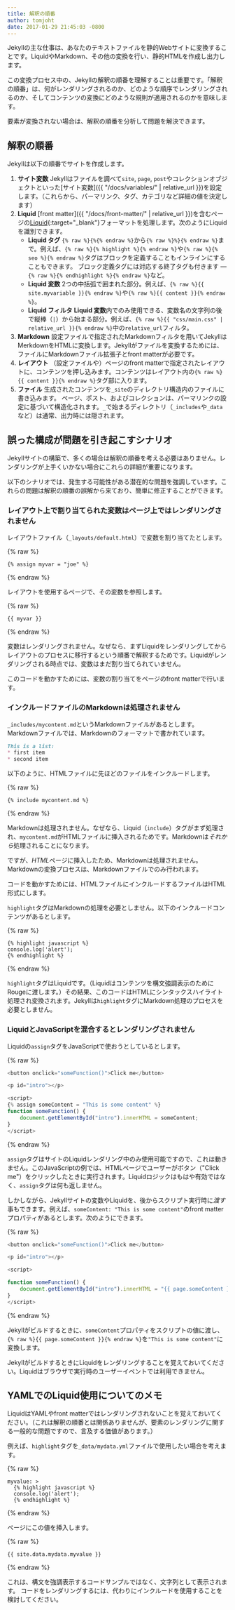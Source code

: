 ```yaml
---
title: 解釈の順番
author: tomjoht
date: 2017-01-29 21:45:03 -0800
---
```

<!-- ---
title: Order of interpretation
author: tomjoht
date: 2017-01-29 21:45:03 -0800
--- -->

Jekyllの主な仕事は、あなたのテキストファイルを静的Webサイトに変換することです。LiquidやMarkdown、その他の変換を行い、静的HTMLを作成し出力します。

<!-- Jekyll's main job is to convert your raw text files into a static website. It does this by rendering Liquid, Markdown, and other transforms as it generates the static HTML output. -->

この変換プロセス中の、Jekyllの解釈の順番を理解することは重要です。「解釈の順番」は、何がレンダリングされるのか、どのような順序でレンダリングされるのか、そしてコンテンツの変換にどのような規則が適用されるのかを意味します。

<!-- In this conversion process, it's important to understand Jekyll's order of interpretation. By "order of interpretation," we mean what gets rendered, in what order, and what rules get applied in converting content. -->

要素が変換されない場合は、解釈の順番を分析して問題を解決できます。

<!-- If an element isn't converting, you can troubleshoot the problem by analyzing the order of interpretation. -->

## 解釈の順番
<!-- ## Order of interpretations -->

Jekyllは以下の順番でサイトを作成します。

<!-- Jekyll converts your site in the following order: -->

1. **サイト変数** Jekyllはファイルを調べて`site`, `page`, `post`やコレクションオブジェクトといった[サイト変数]({{ "/docs/variables/" | relative_url }})を設定します。（これらから、パーマリンク、タグ、カテゴリなど詳細の値を決定します）
2. **Liquid** [front matter]({{ "/docs/front-matter/" | relative_url }})を含むページの[Liquid](https://github.com/Shopify/liquid){:target="_blank"}フォーマットを処理します。次のようにLiquidを識別できます。
   * **Liquid タグ** `{% raw %}{%{% endraw %}`から`{% raw %}%}{% endraw %}`まで。例えば、`{% raw %}{% highlight %}{% endraw %}`や`{% raw %}{% seo %}{% endraw %}`タグはブロックを定義することもインラインにすることもできます。 ブロック定義タグには対応する終了タグも付きます &mdash; `{% raw %}{% endhighlight %}{% endraw %}`など。
   * **Liquid 変数** 2つの中括弧で囲まれた部分。例えば、`{% raw %}{{ site.myvariable }}{% endraw %}`や`{% raw %}{{ content }}{% endraw %}`。
   * **Liquid フィルタ** **Liquid 変数**内でのみ使用できる、変数名の文字列の後で縦棒（`|`）から始まる部分。例えば、`{% raw %}{{ "css/main.css" | relative_url }}{% endraw %}`中の`relative_url`フィルタ。
3. **Markdown** 設定ファイルで指定されたMarkdownフィルタを用いてJekyllはMerkdownをHTMLに変換します。Jekyllがファイルを変換するためには、ファイルにMarkdownファイル拡張子とfront matterが必要です。
4. **レイアウト** （設定ファイルや）ページのfront matterで指定されたレイアウトに、コンテンツを押し込みます。コンテンツはレイアウト内の`{% raw %}{{ content }}{% endraw %}`タグ部に入ります。
5. **ファイル** 生成されたコンテンツを`_site`のディレクトリ構造内のファイルに書き込みます。 ページ、ポスト、およびコレクションは、パーマリンクの設定に基づいて構造化されます。`_`で始まるディレクトリ（`_includes`や`_data`など）は通常、出力時には隠されます。

<!-- 1. **Site variables**. Jekyll looks across your files and populates [site variables]({% link _docs/variables.md %}), such as `site`, `page`, `post`, and collection objects. (From these objects, Jekyll determines the values for permalinks, tags, categories, and other details.) -->

<!-- 2. **Liquid**. Jekyll processes any [Liquid](https://github.com/Shopify/liquid) formatting in pages that contain [front matter]({% link _docs/front-matter.md %}). You can identify Liquid as follows:
   * **Liquid tags** start with `{% raw %}{%{% endraw %}` and end with a `{% raw %}%}{% endraw %}`. For example: `{% raw %}{% highlight %}{% endraw %}` or `{% raw %}{% seo %}{% endraw %}`. Tags can define blocks or be inline. Block-defining tags will also come with a corresponding end tag &mdash; for example, `{% raw %}{% endhighlight %}{% endraw %}`.
   * **Liquid variables** start and end with double curly braces. For example: `{% raw %}{{ site.myvariable }}{% endraw %}` or `{% raw %}{{ content }}{% endraw %}`.
   * **Liquid filters** start with a pipe character (`|`) and can only be used within **Liquid variables** after the variable string. For example: the `relative_url` filter in `{% raw %}{{ "css/main.css" | relative_url }}{% endraw %}`. -->

<!-- 3. **Markdown**. Jekyll converts Markdown to HTML using the Markdown filter specified in your config file. Files must have a Markdown file extension and front matter in order for Jekyll to convert them. -->

<!-- 4. **Layout**. Jekyll pushes content into the layouts specified by the page's front matter (or as specified in the config file). The content from each page gets pushed into the `{% raw %}{{ content }}{% endraw %}` tags within the layouts. -->

<!-- 5. **Files**. Jekyll writes the generated content into files in the [directory structure]({% link _docs/structure.md %}) in `_site`. Pages, posts, and collections get structured based on their [permalink]({% link _docs/permalinks.md %}) setting. Directories that begin with `_` (such as `_includes` and `_data`) are usually hidden in the output. -->

## 誤った構成が問題を引き起こすシナリオ
<!-- ## Scenarios where incorrect configurations create problems -->

Jekyllサイトの構築で、多くの場合は解釈の順番を考える必要はありません。レンダリングが上手くいかない場合にこれらの詳細が重要になります。

<!-- For the most part, you don't have to think about the order of interpretation when building your Jekyll site. These details only become important to know when something isn't rendering. -->

以下のシナリオでは、発生する可能性がある潜在的な問題を強調しています。これらの問題は解釈の順番の誤解から来ており、簡単に修正することができます。

<!-- The following scenarios highlight potential problems you might encounter. These problems come from misunderstanding the order of interpretation and can be easily fixed. -->

### レイアウト上で割り当てられた変数はページ上ではレンダリングされません
<!-- ### Variable on page not rendered because variable is assigned in layout -->

レイアウトファイル（`_layouts/default.html`）で変数を割り当てたとします。

<!-- In your layout file (`_layouts/default.html`), suppose you have a variable assigned: -->

{% raw %}
```liquid
{% assign myvar = "joe" %}
```
{% endraw %}

レイアウトを使用するページで、その変数を参照します。

<!-- On a page that uses the layout, you reference that variable: -->

{% raw %}
```liquid
{{ myvar }}
```
{% endraw %}

変数はレンダリングされません。なぜなら、まずLiquidをレンダリングしてからレイアウトのプロセスに移行するという順番で解釈するためです。Liquidがレンダリングされる時点では、変数はまだ割り当てられていません。

<!-- The variable won't render because the page's order of interpretation is to render Liquid first and later process the Layout. When the Liquid rendering happens, the variable assignment isn't available. -->

このコードを動かすためには、変数の割り当てをページのfront matterで行います。

<!-- To make the code work, you could put the variable assignment into the page's front matter. -->

### インクルードファイルのMarkdownは処理されません
<!-- ### Markdown in include file not processed -->

`_includes/mycontent.md`というMarkdownファイルがあるとします。Markdownファイルでは、Markdownのフォーマットで書かれています。

<!-- Suppose you have a Markdown file at `_includes/mycontent.md`. In the Markdown file, you have some Markdown formatting: -->

```markdown
This is a list:
* first item
* second item
```

以下のように、HTMLファイルに先ほどのファイルをインクルードします。

<!-- You include the file into an HTML file as follows: -->

{% raw %}
```liquid
{% include mycontent.md %}
```
{% endraw %}

Markdownは処理されません。なぜなら、Liquid（`include`）タグがまず処理され、`mycontent.md`がHTMLファイルに挿入されるためです。Markdownは*それから*処理されることになります。

<!-- The Markdown is not processed because first the Liquid (`include` tag) gets processed, inserting `mycontent.md` into the HTML file. *Then* the Markdown would get processed. -->

ですが、*HTML*ページに挿入したため、Markdownは処理されません。Markdownの変換プロセスは、Markdownファイルでのみ行われます。

<!-- But because the content is included into an *HTML* page, the Markdown isn't rendered. The Markdown filter processes content only in Markdown files. -->

コードを動かすためには、HTMLファイルにインクルードするファイルはHTML形式にします。

<!-- To make the code work, use HTML formatting in includes that are inserted into HTML files. -->

`highlight`タグはMarkdownの処理を必要としません。以下のインクルードコンテンツがあるとします。

<!-- Note that `highlight` tags don't require Markdown to process. Suppose your include contains the following: -->

{% raw %}
```liquid
{% highlight javascript %}
console.log('alert');
{% endhighlight %}
```
{% endraw %}

`highlight`タグはLiquidです。（Liquidはコンテンツを構文強調表示のためにRougeに渡します。）その結果、このコードはHTMLにシンタックスハイライト処理され変換されます。Jekyllは`highlight`タグにMarkdown処理のプロセスを必要としません。

<!-- The `highlight` tag *is* Liquid. (Liquid passes the content to Rouge for syntax highlighting.) As a result, this code will actually convert to HTML with syntax highlighting. Jekyll does not need the Markdown filter to process `highlight` tags. -->

### LiquidとJavaScriptを混合するとレンダリングされません
<!-- ### Liquid mixed with JavaScript isn't rendered -->

Liquidの`assign`タグをJavaScriptで使おうとしているとします。

<!-- Suppose you try to mix Liquid's `assign` tag with JavaScript, like this: -->

{% raw %}
```javascript
<button onclick="someFunction()">Click me</button>

<p id="intro"></p>

<script>
{% assign someContent = "This is some content" %}
function someFunction() {
    document.getElementById("intro").innerHTML = someContent;
}
</script>
```
{% endraw %}

`assign`タグはサイトのLiquidレンダリング中のみ使用可能ですので、これは動きません。このJavaScriptの例では、HTMLページでユーザーがボタン（"Click me"）をクリックしたときに実行されます。Liquidロジックはもはや有効ではなく、`assign`タグは何も返しません。

<!-- This won't work because the `assign` tag is only available during the Liquid rendering phase of the site. In this JavaScript example, the script executes when a user clicks a button ("Click me") on the HTML page. At that time, the Liquid logic is no longer available, so the `assign` tag wouldn't return anything. -->

しかしながら、Jekyllサイトの変数やLiquidを、後からスクリプト実行時に*渡す*事もできます。例えば、`someContent: "This is some content"`のfront matterプロパティがあるとします。次のようにできます。

<!-- However, you can use Jekyll's site variables or Liquid to *populate* a script that is executed at a later time. For example, suppose you have the following property in your front matter: `someContent: "This is some content"`. You could do this: -->

{% raw %}
```js
<button onclick="someFunction()">Click me</button>

<p id="intro"></p>

<script>

function someFunction() {
    document.getElementById("intro").innerHTML = "{{ page.someContent }}";
}
</script>
```
{% endraw %}

Jekyllがビルドするときに、`someContent`プロパティをスクリプトの値に渡し、`{% raw %}{{ page.someContent }}{% endraw %}`を`"This is some content"`に変換します。

<!-- When Jekyll builds the site, this `someContent` property populates the script's values, converting `{% raw %}{{ page.someContent }}{% endraw %}` to `"This is some content"`. -->

JekyllがビルドするときにLiquidをレンダリングすることを覚えておいてください。Liquidはブラウザで実行時のユーザーイベントでは利用できません。

<!-- The key to remember is that Liquid renders when Jekyll builds your site. Liquid is not available at run-time in the browser when a user executes an event. -->

## YAMLでのLiquid使用についてのメモ
<!-- ## Note about using Liquid in YAML -->

LiquidはYAMLやfront matterではレンダリングされないことを覚えておいてください。（これは解釈の順番とは関係ありませんが、要素のレンダリングに関する一般的な問題ですので、言及する価値があります。）

<!-- There's one more detail to remember: Liquid does not render when embedded in YAML files or front matter. (This isn't related to order of interpretation, but it's worth mentioning because it's a common question about element rendering.) -->

例えば、`highlight`タグを`_data/mydata.yml`ファイルで使用したい場合を考えます。

<!-- For example, suppose you have a `highlight` tag in your `_data/mydata.yml` file: -->

{% raw %}
```liquid
myvalue: >
  {% highlight javascript %}
  console.log('alert');
  {% endhighlight %}
```
{% endraw %}

ページにこの値を挿入します。

<!-- On a page, you try to insert the value: -->

{% raw %}
```liquid
{{ site.data.mydata.myvalue }}
```
{% endraw %}

これは、構文を強調表示するコードサンプルではなく、文字列として表示されます。 コードをレンダリングするには、代わりにインクルードを使用することを検討してください。

<!-- This would render only as a string rather than a code sample with syntax highlighting. To make the code render, consider using an include instead. -->
